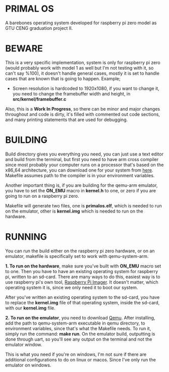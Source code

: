 # PRIMAL OS
A barebones operating system developed for raspberry pi zero model as GTU CENG graduation project II.

# BEWARE
This is a very specific implementation, system is only for raspberry pi zero (would probably work with model 1 as well but I'm not testing with it, so can't say %100), it doesn't handle general cases, mostly it is set to handle cases that are known that is going to happen. Example;
- Screen resolution is hardcoded to 1920x1080, if you want to change it, you need to change the framebuffer width and height, in **src/kernel/framebuffer.c**

Also, this is a **Work In Progress**, so there can be minor and major changes throughout and code is dirty, it's filled with commented out code sections, and many printing statements that are used for debugging.

# BUILDING
Build directory gives you everything you need, you can just use a text editor and build from the terminal, but first you need to have arm cross compiler since most probably your computer runs on a processor that's based on the x86_64 architecture, you can download one for your system from [here](https://developer.arm.com/downloads/-/gnu-rm). Makefile assumes path to the compiler is in your environment variables.

Another important thing is, if you are building for the qemu-arm emulator, you have to set the **ON_EMU** macro in **kernel.h** to one, or zero if you are going to run on a raspberry pi zero.

Makefile will generate two files, one is **primalos.elf**, which is needed to run on the emulator, other is **kernel.img** which is needed to run on the hardware.

# RUNNING
You can run the build either on the raspberry pi zero hardware, or on an emulator, makefile is specifically set to work with qemu-system-arm. 

**1. To run on the hardware**, make sure you've built with **ON_EMU** macro set to one. Then you have to have an existing operating system for raspberry pi, written to an sd-card. There are many ways to do this, easiest way is to use raspberry pi's own tool, [Raspberry Pi Imager](https://www.raspberrypi.com/news/raspberry-pi-imager-imaging-utility/). It doesn't matter, which operating system it is, since we only need it to boot our system.

After you've written an existing operating system to the sd-card, you have to replace the **kernel.img** file of that operating system, inside the sd-card, with our **kernel.img** file.

**2. To run on the emulator**, you need to download [Qemu](https://www.qemu.org/download/). After installing, add the path to qemu-system-arm executable in qemu directory, to environment variables, since that's what the Makefile needs. To run it, simply run the command: **make run**. On the emulator build, outputting is done through uart, so you'll see any output on the terminal and not the emulator window.

This is what you need if you're on windows, I'm not sure if there are additional configurations to do on linux or macos. Since I've only run the emulator on windows.
